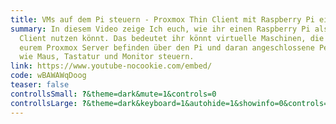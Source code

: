 ```yaml
---
title: VMs auf dem Pi steuern - Proxmox Thin Client mit Raspberry Pi einrichten
summary: In diesem Video zeige Ich euch, wie ihr einen Raspberry Pi als Thin
  Client nutzen könnt. Das bedeutet ihr könnt virtuelle Maschinen, die sich auf
  eurem Proxmox Server befinden über den Pi und daran angeschlossene Peripherie
  wie Maus, Tastatur und Monitor steuern.
link: https://www.youtube-nocookie.com/embed/
code: wBAWAWqDoog
teaser: false
controllsSmall: ?&theme=dark&mute=1&controls=0
controllsLarge: ?&theme=dark&keyboard=1&autohide=1&showinfo=0&controls=1&disablekb=1&modestbranding=1&mute=1
---
```


